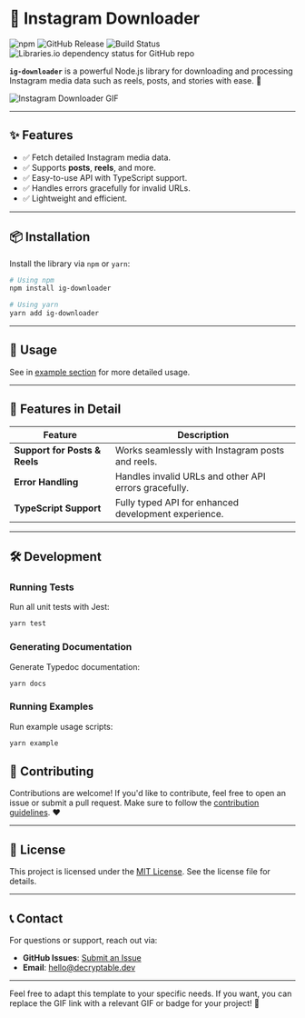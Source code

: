 # 📸 Instagram Downloader

![npm](https://img.shields.io/npm/v/ig-downloader)
![GitHub Release](https://img.shields.io/github/v/release/decryptable/ig-downloader)
![Build Status](https://img.shields.io/github/actions/workflow/status/decryptable/ig-downloader/publish.yml)
![Libraries.io dependency status for GitHub repo](https://img.shields.io/librariesio/github/decryptable/ig-downloader)


**`ig-downloader`** is a powerful Node.js library for downloading and processing Instagram media data such as reels, posts, and stories with ease. 🚀

![Instagram Downloader GIF](https://media.giphy.com/media/26BRuo6sLetdllPAQ/giphy.gif)

---

## ✨ Features

- ✅ Fetch detailed Instagram media data.
- ✅ Supports **posts**, **reels**, and more.
- ✅ Easy-to-use API with TypeScript support.
- ✅ Handles errors gracefully for invalid URLs.
- ✅ Lightweight and efficient.

---

## 📦 Installation

Install the library via `npm` or `yarn`:

```bash
# Using npm
npm install ig-downloader

# Using yarn
yarn add ig-downloader
```

---

## 🚀 Usage

See in [example section](https://decryptable.github.io/ig-downloader/functions/index.InstagramDownloader.html#example) for more detailed usage.

---

## 🌟 Features in Detail

| Feature                       | Description                                           |
| ----------------------------- | ----------------------------------------------------- |
| **Support for Posts & Reels** | Works seamlessly with Instagram posts and reels.      |
| **Error Handling**            | Handles invalid URLs and other API errors gracefully. |
| **TypeScript Support**        | Fully typed API for enhanced development experience.  |

---

## 🛠️ Development

### Running Tests

Run all unit tests with Jest:

```bash
yarn test
```

### Generating Documentation

Generate Typedoc documentation:

```bash
yarn docs
```

### Running Examples

Run example usage scripts:

```bash
yarn example
```

## 🔗 Contributing

Contributions are welcome! If you'd like to contribute, feel free to open an issue or submit a pull request. Make sure to follow the [contribution guidelines](CONTRIBUTING.md). ❤️

---

## 📜 License

This project is licensed under the [MIT License](./LICENSE). See the license file for details.

---

## 📞 Contact

For questions or support, reach out via:

- **GitHub Issues**: [Submit an Issue](https://github.com/decryptable/ig-downloader/issues)
- **Email**: [hello@decryptable.dev](mailto:hello@decryptable.dev)

---

Feel free to adapt this template to your specific needs. If you want, you can replace the GIF link with a relevant GIF or badge for your project! 🚀
